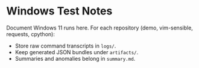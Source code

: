 # Windows Test Notes

Document Windows 11 runs here. For each repository (demo, vim-sensible, requests, cpython):

- Store raw command transcripts in `logs/`.
- Keep generated JSON bundles under `artifacts/`.
- Summaries and anomalies belong in `summary.md`.
